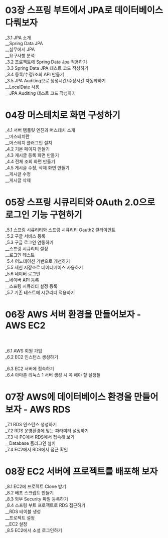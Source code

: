 # 03장 스프링 부트에서 JPA로 데이터베이스 다뤄보자 <br>
_3.1 JPA 소개 <br>
__Spring Data JPA <br>
__실무에서 JPA <br>
__요구사항 분석 <br>
_3.2 프로젝트에 Spring Data Jpa 적용하기 <br>
_3.3 Spring Data JPA 테스트 코드 작성하기 <br>
_3.4 등록/수정/조회 API 만들기 <br>
_3.5 JPA Auditing으로 생성시간/수정시간 자동화하기 <br>
__LocalDate 사용 <br>
__JPA Auditing 테스트 코드 작성하기 <br>

# 04장 머스테치로 화면 구성하기 <br>
_4.1 서버 템플릿 엔진과 머스테치 소개 <br>
__머스테치란 <br>
__머스테치 플러그인 설치 <br>
_4.2 기본 페이지 만들기 <br>
_4.3 게시글 등록 화면 만들기 <br>
_4.4 전체 조회 화면 만들기 <br>
_4.5 게시글 수정, 삭제 화면 만들기 <br>
__게시글 수정 <br>
__게시글 삭제 <br>

# 05장 스프링 시큐리티와 OAuth 2.0으로 로그인 기능 구현하기 <br>
_5.1 스프링 시큐리티와 스프링 시큐리티 Oauth2 클라이언트 <br>
_5.2 구글 서비스 등록 <br>
_5.3 구글 로그인 연동하기 <br>
__스프링 시큐리티 설정 <br>
__로그인 테스트 <br>
_5.4 어노테이션 기반으로 개선하기 <br>
_5.5 세션 저장소로 데이터베이스 사용하기 <br>
_5.6 네이버 로그인 <br>
__네이버 API 등록 <br>
__스프링 시큐리티 설정 등록 <br>
_5.7 기존 테스트에 시큐리티 적용하기 <br>

# 06장 AWS 서버 환경을 만들어보자 - AWS EC2  <br> <br>
_6.1 AWS 회원 가입 <br>
_6.2 EC2 인스턴스 생성하기 <br> <br>
_6.3 EC2 서버에 접속하기 <br>
_6.4 아마존 리눅스 1 서버 생성 시 꼭 해야 할 설정들 <br>

# 07장 AWS에 데이터베이스 환경을 만들어보자 - AWS RDS <br>
_7.1 RDS 인스턴스 생성하기 <br>
_7.2 RDS 운영환경에 맞는 파라미터 설정하기 <br>
_7.3 내 PC에서 RDS에서 접속해 보기 <br>
__Database 플러그인 설치 <br>
_7.4 EC2에서 RDS에서 접근 확인 <br>
 
# 08장 EC2 서버에 프로젝트를 배포해 보자 <br>
_8.1 EC2에 프로젝트 Clone 받기 <br>
_8.2 배포 스크립트 만들기 <br>
_8.3 외부 Security 파일 등록하기 <br>
_8.4 스프링 부트 프로젝트로 RDS 접근하기 <br>
__RDS 테이블 생성 <br>
__프로젝트 설정 <br>
__EC2 설정 <br>
_8.5 EC2에서 소셜 로그인하기 <br>

